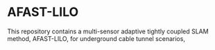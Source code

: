 # AFAST-LILO
This repository contains a multi-sensor adaptive tightly coupled SLAM method, AFAST-LILO, for underground cable tunnel scenarios,
